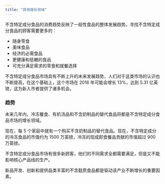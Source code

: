 ```yaml
---
title: "其他增长领域"
---
```

	
不含特定成分食品的消费趋势反映了一般性食品的整体发展趋势。寻找不含特定成分食品的顾客需要更多的： 

- 随身零食
- 美味食品
- 经济的必需食品
- 更健康和低糖的食品
- 可充分满足需求的零食和就餐选择

不含特定成分食品市场具有不断上升的未来发展趋势，人们对于这类市场的认识也不断提高，在这个基础上，这个市场在 2016 年可能会增长 13%，达到 5.31 亿英镑，这为新入市者提供了诸多机会。

### 趋势

未来几年内，冷冻餐食、有机汤品和不含奶制品的替代食品将都是不含特定成分食品市场的增长领域。

现在，每 5 个家庭中就有一个购买不含奶制品的替代食品。现在，不含特定成分的冷冻食品的市值约为 1500 万英镑，冷冻的现成即食餐品贡献的市值超过 900 万英镑。


不含特定成分食品市场有很多新顾客，他们的不同需求全都需要满足，但是又不能影响核心产品线的生产。


新品开发、创新和提供品类丰富的不含麸质食品都是驱动该产业不断增长的重要因素。